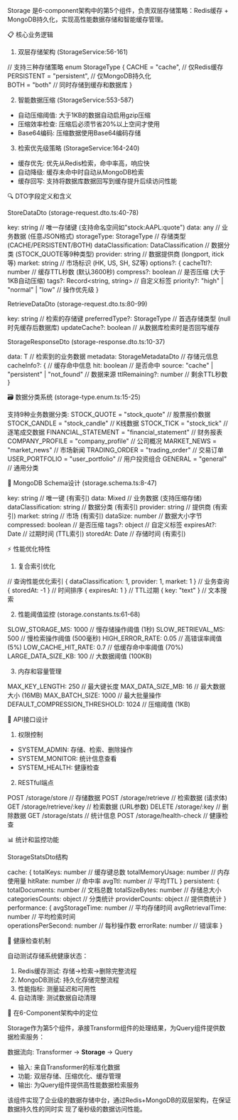 Storage 是6-component架构中的第5个组件，负责双层存储策略：Redis缓存 +
  MongoDB持久化，实现高性能数据存储和智能缓存管理。

  📋 核心业务逻辑

  1. 双层存储架构 (StorageService:56-161)

  // 支持三种存储策略
  enum StorageType {
    CACHE = "cache",        // 仅Redis缓存
    PERSISTENT = "persistent", // 仅MongoDB持久化  
    BOTH = "both"          // 同时存储到缓存和数据库
  }

  2. 智能数据压缩 (StorageService:553-587)

  - 自动压缩阈值: 大于1KB的数据自动启用gzip压缩
  - 压缩效率检查: 压缩后必须节省20%以上空间才使用
  - Base64编码: 压缩数据使用Base64编码存储

  3. 检索优先级策略 (StorageService:164-240)

  - 缓存优先: 优先从Redis检索，命中率高，响应快
  - 自动降级: 缓存未命中时自动从MongoDB检索
  - 缓存回写: 支持将数据库数据回写到缓存提升后续访问性能

  🔍 DTO字段定义和含义

  StoreDataDto (storage-request.dto.ts:40-78)

  key: string                    // 唯一存储键 (支持命名空间如"stock:AAPL:quote")
  data: any                     // 业务数据 (任意JSON格式)
  storageType: StorageType      // 存储类型 (CACHE/PERSISTENT/BOTH)
  dataClassification: DataClassification // 数据分类 (STOCK_QUOTE等9种类型)
  provider: string              // 数据提供商 (longport, itick等)
  market: string               // 市场标识 (HK, US, SH, SZ等)
  options?: {
    cacheTtl?: number          // 缓存TTL秒数 (默认3600秒)
    compress?: boolean         // 是否压缩 (大于1KB自动压缩)
    tags?: Record<string, string> // 自定义标签
    priority?: "high" | "normal" | "low" // 操作优先级
  }

  RetrieveDataDto (storage-request.dto.ts:80-99)

  key: string                  // 检索的存储键
  preferredType?: StorageType  // 首选存储类型 (null时先缓存后数据库)
  updateCache?: boolean        // 从数据库检索时是否回写缓存

  StorageResponseDto (storage-response.dto.ts:10-37)

  data: T                      // 检索到的业务数据
  metadata: StorageMetadataDto // 存储元信息
  cacheInfo?: {               // 缓存命中信息
    hit: boolean              // 是否命中
    source: "cache" | "persistent" | "not_found" // 数据来源
    ttlRemaining?: number     // 剩余TTL秒数
  }

  🗃️ 数据分类系统 (storage-type.enum.ts:15-25)

  支持9种业务数据分类:
  STOCK_QUOTE = "stock_quote"           // 股票报价数据
  STOCK_CANDLE = "stock_candle"         // K线数据
  STOCK_TICK = "stock_tick"             // 逐笔成交数据
  FINANCIAL_STATEMENT = "financial_statement" // 财务报表
  COMPANY_PROFILE = "company_profile"    // 公司概况
  MARKET_NEWS = "market_news"           // 市场新闻
  TRADING_ORDER = "trading_order"       // 交易订单
  USER_PORTFOLIO = "user_portfolio"     // 用户投资组合
  GENERAL = "general"                   // 通用分类

  🎯 MongoDB Schema设计 (storage.schema.ts:8-47)

  key: string          // 唯一键 (有索引)
  data: Mixed          // 业务数据 (支持压缩存储)
  dataClassification: string // 数据分类 (有索引)
  provider: string     // 提供商 (有索引) 
  market: string       // 市场 (有索引)
  dataSize: number     // 数据大小字节
  compressed: boolean  // 是否压缩
  tags?: object        // 自定义标签
  expiresAt?: Date     // 过期时间 (TTL索引)
  storedAt: Date       // 存储时间 (有索引)

  ⚡ 性能优化特性

  1. 复合索引优化

  // 查询性能优化索引
  { dataClassification: 1, provider: 1, market: 1 }  // 业务查询
  { storedAt: -1 }                               // 时间排序
  { expiresAt: 1 }                              // TTL过期
  { key: "text" }                               // 文本搜索

  2. 性能阈值监控 (storage.constants.ts:61-68)

  SLOW_STORAGE_MS: 1000      // 慢存储操作阈值 (1秒)
  SLOW_RETRIEVAL_MS: 500     // 慢检索操作阈值 (500毫秒)
  HIGH_ERROR_RATE: 0.05      // 高错误率阈值 (5%)
  LOW_CACHE_HIT_RATE: 0.7    // 低缓存命中率阈值 (70%)
  LARGE_DATA_SIZE_KB: 100    // 大数据阈值 (100KB)

  3. 内存和容量管理

  MAX_KEY_LENGTH: 250        // 最大键长度
  MAX_DATA_SIZE_MB: 16       // 最大数据大小 (16MB)
  MAX_BATCH_SIZE: 1000       // 最大批量操作
  DEFAULT_COMPRESSION_THRESHOLD: 1024 // 压缩阈值 (1KB)

  🔧 API接口设计

  1. 权限控制

  - SYSTEM_ADMIN: 存储、检索、删除操作
  - SYSTEM_MONITOR: 统计信息查看
  - SYSTEM_HEALTH: 健康检查

  2. RESTful端点

  POST /storage/store          // 存储数据
  POST /storage/retrieve       // 检索数据 (请求体)
  GET /storage/retrieve/:key   // 检索数据 (URL参数)
  DELETE /storage/:key         // 删除数据
  GET /storage/stats          // 统计信息
  POST /storage/health-check  // 健康检查

  📊 统计和监控功能

  StorageStatsDto结构

  cache: {
    totalKeys: number           // 缓存键总数
    totalMemoryUsage: number    // 内存使用量
    hitRate: number            // 命中率
    avgTtl: number             // 平均TTL
  }
  persistent: {
    totalDocuments: number      // 文档总数
    totalSizeBytes: number      // 存储总大小
    categoriesCounts: object    // 分类统计
    providerCounts: object      // 提供商统计
  }
  performance: {
    avgStorageTime: number      // 平均存储时间
    avgRetrievalTime: number    // 平均检索时间  
    operationsPerSecond: number // 每秒操作数
    errorRate: number          // 错误率
  }

  🏥 健康检查机制

  自动测试存储系统健康状态：
  1. Redis缓存测试: 存储→检索→删除完整流程
  2. MongoDB测试: 持久化存储完整流程
  3. 性能指标: 测量延迟和可用性
  4. 自动清理: 测试数据自动清理

  🎯 在6-Component架构中的定位

  Storage作为第5个组件，承接Transform组件的处理结果，为Query组件提供数据检索服务：

  数据流向: Transformer → **Storage** → Query

  - 输入: 来自Transformer的标准化数据
  - 功能: 双层存储、压缩优化、缓存管理
  - 输出: 为Query组件提供高性能数据检索服务

  该组件实现了企业级的数据存储中台，通过Redis+MongoDB的双层架构，在保证数据持久性的同时实
  现了毫秒级的数据访问性能。